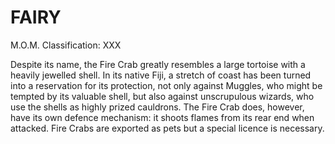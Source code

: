 # FAIRY  
M.O.M. Classification: XXX  
  
Despite its name, the Fire Crab greatly resembles a large tortoise with a heavily jewelled shell. In its native Fiji, a stretch of coast has been turned into a reservation for its protection, not only against Muggles, who might be tempted by its valuable shell, but also against unscrupulous wizards, who use the shells as highly prized cauldrons. The Fire Crab does, however, have its own defence mechanism: it shoots flames from its rear end when attacked. Fire Crabs are exported as pets but a special licence is necessary.  
  
